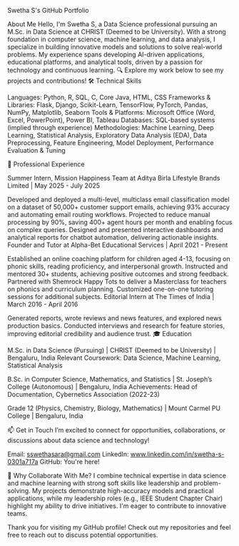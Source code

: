 Swetha S's GitHub Portfolio

About Me Hello, I'm Swetha S, a Data Science professional pursuing an M.Sc. in Data Science at CHRIST (Deemed to be University). With a strong foundation in computer science, machine learning, and data analysis, I specialize in building innovative models and solutions to solve real-world problems. My experience spans developing AI-driven applications, educational platforms, and analytical tools, driven by a passion for technology and continuous learning. 🔍 Explore my work below to see my projects and contributions! 🛠 Technical Skills

Languages: Python, R, SQL, C, Core Java, HTML, CSS Frameworks & Libraries: Flask, Django, Scikit-Learn, TensorFlow, PyTorch, Pandas, NumPy, Matplotlib, Seaborn Tools & Platforms: Microsoft Office (Word, Excel, PowerPoint), Power BI, Tableau Databases: SQL-based systems (implied through experience) Methodologies: Machine Learning, Deep Learning, Statistical Analysis, Exploratory Data Analysis (EDA), Data Preprocessing, Feature Engineering, Model Deployment, Performance Evaluation & Tuning

💼 Professional Experience

Summer Intern, Mission Happiness Team at Aditya Birla Lifestyle Brands Limited | May 2025 - July 2025

Developed and deployed a multi-level, multiclass email classification model on a dataset of 50,000+ customer support emails, achieving 93% accuracy and automating email routing workflows.
Projected to reduce manual processing by 90%, saving 400+ agent hours per month and enabling focus on complex queries.
Designed and presented interactive dashboards and analytical reports for chatbot automation, delivering actionable insights.
Founder and Tutor at Alpha-Bet Educational Services | April 2021 - Present

Established an online coaching platform for children aged 4-13, focusing on phonic skills, reading proficiency, and interpersonal growth.
Instructed and mentored 30+ students, achieving positive outcomes and strong feedback.
Partnered with Shemrock Happy Tots to deliver a Masterclass for teachers on phonics and curriculum planning.
Customized one-on-one tutoring sessions for additional subjects.
Editorial Intern at The Times of India | March 2016 - April 2016

Generated reports, wrote reviews and news features, and explored news production basics.
Conducted interviews and research for feature stories, improving editorial credibility and audience trust.
🎓 Education

M.Sc. in Data Science (Pursuing) | CHRIST (Deemed to be University) | Bengaluru, India Relevant Coursework: Data Science, Machine Learning, Statistical Analysis

B.Sc. in Computer Science, Mathematics, and Statistics | St. Joseph’s College (Autonomous) | Bengaluru, India Achievements: Head of Documentation, Cybernetics Association (2022-23)

Grade 12 (Physics, Chemistry, Biology, Mathematics) | Mount Carmel PU College | Bengaluru, India

📫 Get in Touch I’m excited to connect for opportunities, collaborations, or discussions about data science and technology!

Email: sswethasara@gmail.com LinkedIn: www.linkedin.com/in/swetha-s-0301a717a GitHub: You're here!

🌟 Why Collaborate With Me? I combine technical expertise in data science and machine learning with strong soft skills like leadership and problem-solving. My projects demonstrate high-accuracy models and practical applications, while my leadership roles (e.g., IEEE Student Chapter Chair) highlight my ability to drive initiatives. I'm eager to contribute to innovative teams.

Thank you for visiting my GitHub profile! Check out my repositories and feel free to reach out to discuss potential opportunities.
